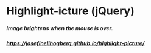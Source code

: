 # Highlight-icture (jQuery)
##### Image brightens when the mouse is over.
##### https://josefinelihogberg.github.io/highlight-picture/
